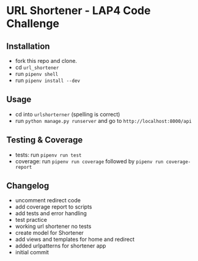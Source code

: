 # URL Shortener - LAP4 Code Challenge

## Installation
- fork this repo and clone.
- cd `url_shortener`
- run `pipenv shell`
- run `pipenv install --dev`

## Usage
- cd into `urlshorterner` (spelling is correct)
- run `python manage.py runserver` and go to `http://localhost:8000/api`

## Testing & Coverage
- tests: run `pipenv run test`
- coverage: run `pipenv run coverage` followed by `pipenv run coverage-report`

## Changelog
- uncomment redirect code
- add coverage report to scripts
- add tests and error handling
- test practice
- working url shortener no tests
- create model for Shortener
- add views and templates for home and redirect
- added urlpatterns for shortener app
- initial commit
